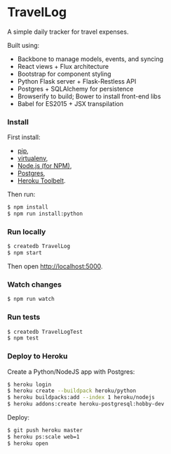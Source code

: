 # TravelLog

A simple daily tracker for travel expenses.

Built using:
* Backbone to manage models, events, and syncing
* React views + Flux architecture
* Bootstrap for component styling
* Python Flask server + Flask-Restless API
* Postgres + SQLAlchemy for persistence
* Browserify to build; Bower to install front-end libs
* Babel for ES2015 + JSX transpilation


### Install

First install:
* [pip](https://pip.pypa.io/en/stable/installing/),
* [virtualenv](http://virtualenv.readthedocs.org/en/latest/installation.html),
* [Node.js (for NPM)](https://nodejs.org/),
* [Postgres](http://www.postgresql.org/download/),
* [Heroku Toolbelt](https://toolbelt.heroku.com/).

Then run:
```sh
$ npm install
$ npm run install:python
```


### Run locally
```sh
$ createdb TravelLog
$ npm start
```
Then open [http://localhost:5000](http://localhost:5000).


### Watch changes
```sh
$ npm run watch
```


### Run tests
```sh
$ createdb TravelLogTest
$ npm test
```


### Deploy to Heroku

Create a Python/NodeJS app with Postgres:
```sh
$ heroku login
$ heroku create --buildpack heroku/python
$ heroku buildpacks:add --index 1 heroku/nodejs
$ heroku addons:create heroku-postgresql:hobby-dev
```

Deploy:
```sh
$ git push heroku master
$ heroku ps:scale web=1
$ heroku open
```
